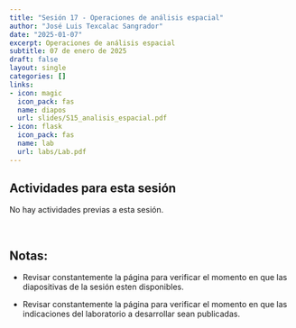 ```yaml
---
title: "Sesión 17 - Operaciones de análisis espacial"
author: "José Luis Texcalac Sangrador"
date: "2025-01-07"
excerpt: Operaciones de análisis espacial
subtitle: 07 de enero de 2025
draft: false
layout: single
categories: []
links:
- icon: magic
  icon_pack: fas
  name: diapos
  url: slides/S15_analisis_espacial.pdf
- icon: flask
  icon_pack: fas
  name: lab
  url: labs/Lab.pdf
---
```


## Actividades para esta sesión 

No hay actividades previas a esta sesión.

&nbsp;

## Notas:

* Revisar constantemente la página para verificar el momento en que las 
diapositivas de la sesión esten disponibles.

* Revisar constantemente la página para verificar el momento en que las 
indicaciones del laboratorio a desarrollar sean publicadas.

&nbsp;
